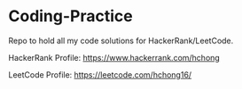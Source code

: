 # Coding-Practice
Repo to hold all my code solutions for HackerRank/LeetCode.

HackerRank Profile: https://www.hackerrank.com/hchong

LeetCode Profile: https://leetcode.com/hchong16/
